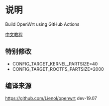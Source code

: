# 说明

Build OpenWrt using GitHub Actions

[中文教程](https://p3terx.com/archives/build-openwrt-with-github-actions.html)


## 特别修改

- CONFIG_TARGET_KERNEL_PARTSIZE=40
- CONFIG_TARGET_ROOTFS_PARTSIZE=2000

## 编译来源

https://github.com/Lienol/openwrt dev-19.07

